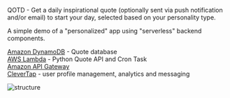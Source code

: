 QOTD - Get a daily inspirational quote (optionally sent via push notification and/or email) to start your day, selected based on your personality type.

A simple demo of a "personalized" app using "serverless" backend components.

 [Amazon DynamoDB](https://aws.amazon.com/dynamodb/) - Quote database  
 [AWS Lambda](https://aws.amazon.com/lambda/) - Python Quote API and Cron Task  
 [Amazon API Gateway](https://aws.amazon.com/api-gateway/)  
 [CleverTap](https://clevertap.com/) - user profile management, analytics and messaging  

![structure](https://raw.github.com/CleverTap/clevertap-demo-app/master/QOTD_structure.jpg)

